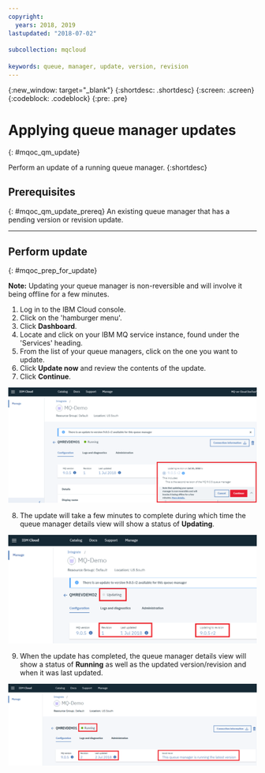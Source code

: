 ```yaml
---
copyright:
  years: 2018, 2019
lastupdated: "2018-07-02"

subcollection: mqcloud

keywords: queue, manager, update, version, revision
---
```


{:new_window: target="_blank"}
{:shortdesc: .shortdesc}
{:screen: .screen}
{:codeblock: .codeblock}
{:pre: .pre}

# Applying queue manager updates
{: #mqoc_qm_update}

Perform an update of a running queue manager.
{:shortdesc}

## Prerequisites
{: #mqoc_qm_update_prereq}
An existing queue manager that has a pending version or revision update.

---

## Perform update
{: #mqoc_prep_for_update}

**Note:** Updating your queue manager is non-reversible and will involve it being offline for a few minutes.

1. Log in to the IBM Cloud console.
2. Click on the 'hamburger menu'.
3. Click **Dashboard**.
4. Locate and click on your IBM MQ service instance, found under the 'Services' heading.
5. From the list of your queue managers, click on the one you want to update.
6. Click **Update now** and review the contents of the update.
7. Click **Continue**.

 ![Image showing the queue manager update button](./images/mqoc_qm_update_qm3.png)

8. The update will take a few minutes to complete during which time the queue manager details view will show a status of **Updating**.

 ![Image showing the queue manager being updated](./images/mqoc_qm_update_qm6.png)

9. When the update has completed, the queue manager details view will show a status of **Running** as well as the updated version/revision and when it was last updated.

 ![Image showing the updated queue manager](./images/mqoc_qm_update_qm7.png)

